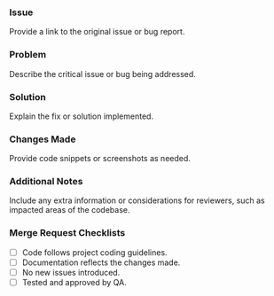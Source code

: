 ### Issue
Provide a link to the original issue or bug report.

### Problem
Describe the critical issue or bug being addressed.

### Solution
Explain the fix or solution implemented.

### Changes Made
Provide code snippets or screenshots as needed.

### Additional Notes
Include any extra information or considerations for reviewers, such as impacted areas of the codebase.

### Merge Request Checklists
- [ ] Code follows project coding guidelines.
- [ ] Documentation reflects the changes made.
- [ ] No new issues introduced.
- [ ] Tested and approved by QA.